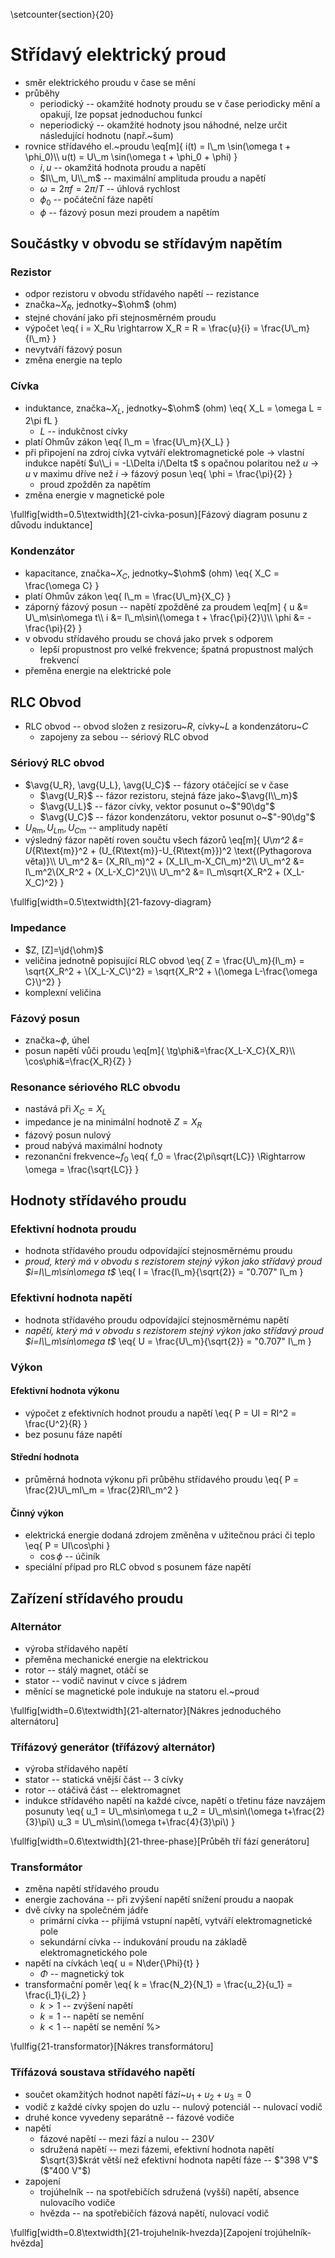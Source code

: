 \setcounter{section}{20}
# Střídavý elektrický proud
- směr elektrického proudu v čase se mění
- průběhy
	- periodický -- okamžité hodnoty proudu se v čase periodicky mění a opakují, lze popsat jednoduchou funkcí
	- neperiodický -- okamžité hodnoty jsou náhodné, nelze určit následující hodnotu (např.~šum)
- rovnice střídavého el.~proudu
	\eq[m]{
		i(t) = I\\_m \sin(\omega t + \phi_0)\\\\
		u(t) = U\\_m \sin(\omega t + \phi_0 + \phi) 
	}
	- $i, u$ -- okamžitá hodnota proudu a napětí
	- $I\\_m, U\\_m$ -- maximální amplituda proudu a napětí
	- $\omega = 2\pi f = 2\pi/T$ -- úhlová rychlost 
	- $\phi_0$ -- počáteční fáze napětí
	- $\phi$ -- fázový posun mezi proudem a napětím

## Součástky v obvodu se střídavým napětím
### Rezistor
- odpor rezistoru v obvodu střídavého napětí -- rezistance
- značka~$X_R$, jednotky~$\ohm$ (ohm)
- stejné chování jako při stejnosměrném proudu
- výpočet 
	\eq{
		i = X_Ru \rightarrow X_R = R = \frac{u}{i} = \frac{U\\_m}{I\\_m}
	}
- nevytváří fázový posun
- změna energie na teplo

### Cívka
- induktance, značka~$X_L$, jednotky~$\ohm$ (ohm)
	\eq{
		X_L = \omega L = 2\pi fL
	}
	- $L$ -- indukčnost cívky
- platí Ohmův zákon
	\eq{
		I\\_m = \frac{U\\_m}{X_L}
	}
- při připojení na zdroj cívka vytváří elektromagnetické pole $\rightarrow$ vlastní indukce napětí $u\\_i = -L\Delta i/\Delta t$ s opačnou polaritou než $u$ $\rightarrow$ $u$ v maximu dříve než $i$ $\rightarrow$ fázový posun
	\eq{
		\phi = \frac{\pi}{2}
	}
	- proud zpožděn za napětím
- změna energie v magnetické pole

\fullfig[width=0.5\textwidth]{21-civka-posun}[Fázový diagram posunu z důvodu induktance]

### Kondenzátor
- kapacitance, značka~$X_C$, jednotky~$\ohm$ (ohm)
	\eq{
		X_C = \frac{\omega C}
	}
- platí Ohmův zákon
	\eq{
		I\\_m = \frac{U\\_m}{X_C}
	}
- záporný fázový posun -- napětí zpožděné za proudem
	\eq[m] {
		u &= U\\_m\sin\omega t\\\\
		i &= I\\_m\sin\\(\omega t + \frac{\pi}{2}\\)\\\\
		\phi &= -\frac{\pi}{2}
	}
- v obvodu střídavého proudu se chová jako prvek s odporem
	- lepší propustnost pro velké frekvence; špatná propustnost malých frekvencí
- přeměna energie na elektrické pole

## RLC Obvod
- RLC obvod -- obvod složen z resizoru~$R$, cívky~$L$ a kondenzátoru~$C$
	- zapojeny za sebou -- sériový RLC obvod

### Sériový RLC obvod
- $\avg{U_R}, \avg{U_L}, \avg{U_C}$ -- fázory otáčející se v čase
	- $\avg{U_R}$ -- fázor rezistoru, stejná fáze jako~$\avg{I\\_m}$
	- $\avg{U_L}$ -- fázor cívky, vektor posunut o~$"90\dg"$
	- $\avg{U_C}$ -- fázor kondenzátoru, vektor posunut o~$"-90\dg"$ 
- $U_{R\text{m}}, U_{L\text{m}}, U_{C\text{m}}$ -- amplitudy napětí
- výsledný fázor napětí roven součtu všech fázorů
	\eq[m]{
		U\\_m^2 &= U_{R\text{m}}^2 + (U_{R\text{m}}-U_{R\text{m}})^2 \text{(Pythagorova věta)}\\\\
		U\\_m^2 &= (X_RI\\_m)^2 + (X_LI\\_m-X_CI\\_m)^2\\\\
		U\\_m^2 &= I\\_m^2\\(X_R^2 + (X_L-X_C)^2\\)\\\\
		U\\_m^2 &= I\\_m\sqrt{X_R^2 + (X_L-X_C)^2}
	}

\fullfig[width=0.5\textwidth]{21-fazovy-diagram}

### Impedance
- $Z, [Z]=\jd{\ohm}$
- veličina jednotně popisující RLC obvod
	\eq{
		Z = \frac{U\\_m}{I\\_m} = \sqrt{X_R^2 + \\(X_L-X_C\\)^2} = \sqrt{X_R^2 + \\(\omega L-\frac{\omega C}\\)^2}
	}
- komplexní veličina

### Fázový posun
- značka~$\phi$, úhel
- posun napětí vůči proudu
	\eq[m]{
		\tg\phi&=\frac{X_L-X_C}{X_R}\\\\
		\cos\phi&=\frac{X_R}{Z}
	}

### Resonance sériového RLC obvodu
- nastává při $X_C = X_L$
- impedance je na minimální hodnotě $Z = X_R$
- fázový posun nulový
- proud nabývá maximální hodnoty
- rezonanční frekvence~$f_0$
	\eq{
		f_0 = \frac{2\pi\sqrt{LC}} \Rightarrow \omega = \frac{\sqrt{LC}}
	}

## Hodnoty střídavého proudu
### Efektivní hodnota proudu
- hodnota střídavého proudu odpovídající stejnosměrnému proudu
- *proud, který má v obvodu s rezistorem stejný výkon jako střídavý proud $i=I\\_m\sin\omega t$*
	\eq{
	I = \frac{I\\_m}{\sqrt{2}} = "0.707" I\\_m
	}

### Efektivní hodnota napětí
- hodnota střídavého proudu odpovídající stejnosměrnému napětí
- *napětí, který má v obvodu s rezistorem stejný výkon jako střídavý proud $i=I\\_m\sin\omega t$*
	\eq{
		U = \frac{U\\_m}{\sqrt{2}} = "0.707" I\\_m
	}

### Výkon
#### Efektivní hodnota výkonu
- výpočet z efektivních hodnot proudu a napětí
	\eq{
		P = UI = RI^2 = \frac{U^2}{R}
	}
- bez posunu fáze napětí

#### Střední hodnota
- průměrná hodnota výkonu při průběhu střídavého proudu
	\eq{
		P = \frac{2}U\\_mI\\_m = \frac{2}RI\\_m^2
	}

#### Činný výkon
- elektrická energie dodaná zdrojem změněna v užitečnou práci či teplo
	\eq{
		P = UI\cos\phi
	}
	- $\cos\phi$ -- účiník
- speciální případ pro RLC obvod s posunem fáze napětí

## Zařízení střídavého proudu
### Alternátor
- výroba střídavého napětí
- přeměna mechanické energie na elektrickou
- rotor -- stálý magnet, otáčí se
- stator -- vodič navinut v cívce s jádrem
- měnící se magnetické pole indukuje na statoru el.~proud

\fullfig[width=0.6\textwidth]{21-alternator}[Nákres jednoduchého alternátoru]

### Třífázový generátor (třífázový alternátor)
- výroba střídavého napětí
- stator -- statická vnější část -- 3 cívky
- rotor -- otáčivá část -- elektromagnet
- indukce střídavého napětí na každé cívce, napětí o třetinu fáze navzájem posunuty
	\eq{
		u_1 = U\\_m\sin\omega t
		u_2 = U\\_m\sin\\(\omega t+\frac{2}{3}\pi\\)
		u_3 = U\\_m\sin\\(\omega t+\frac{4}{3}\pi\\)
	}

\fullfig[width=0.6\textwidth]{21-three-phase}[Průběh tří fází generátoru]

### Transformátor
- změna napětí střídavého proudu
- energie zachována -- při zvýšení napětí snížení proudu a naopak
- dvě cívky na společném jádře
	- primární cívka -- přijímá vstupní napětí, vytváří elektromagnetické pole
	- sekundární cívka -- indukování proudu na základě elektromagnetického pole
- napětí na cívkách
	\eq{
		u = N\der{\Phi}{t}
	}
	- $\Phi$ -- magnetický tok
- transformační poměr
	\eq{
		k  = \frac{N_2}{N_1} = \frac{u_2}{u_1} = \frac{i_1}{i_2}
	}
	- $k>1$ -- zvýšení napětí
	- $k=1$ -- napětí se nemění
	- $k<1$ -- napětí se nemění %>

\fullfig{21-transformator}[Nákres transformátoru]

### Třífázová soustava střídavého napětí
- součet okamžitých hodnot napětí fází~$u_1+u_2+u_3=0$
- vodič z každé cívky spojen do uzlu -- nulový potenciál -- nulovací vodič
- druhé konce vyvedeny separátně -- fázové vodiče
- napětí
	- fázové napětí -- mezi fází a nulou -- $230 V$
	- sdružená napětí -- mezi fázemi, efektivní hodnota napětí $\sqrt{3}$krát větší než efektivní hodnota napětí fáze -- $"398 V"$ ($"400 V"$)
- zapojení
	- trojúhelník -- na spotřebičích sdružená (vyšší) napětí, absence nulovacího vodiče
	- hvězda -- na spotřebičích fázová napětí, nulovací vodič

\fullfig[width=0.8\textwidth]{21-trojuhelnik-hvezda}[Zapojení trojúhelník-hvězda]
